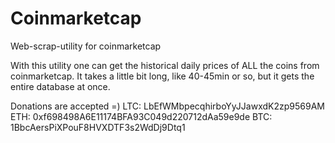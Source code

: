 # Coinmarketcap
Web-scrap-utility for coinmarketcap

With this utility one can get the historical daily prices of ALL the coins from coinmarketcap.
It takes a little bit long, like 40-45min or so, but it gets the entire database at once.

Donations are accepted =)
LTC: LbEfWMbpecqhirboYyJJawxdK2zp9569AM
ETH: 0xf698498A6E11174BFA93C049d220712dAa59e9de
BTC: 1BbcAersPiXPouF8HVXDTF3s2WdDj9Dtq1
